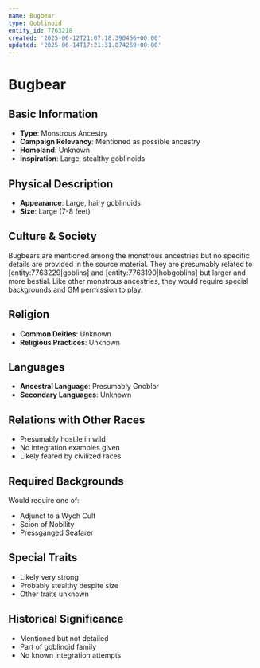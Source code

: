 ```yaml
---
name: Bugbear
type: Goblinoid
entity_id: 7763218
created: '2025-06-12T21:07:18.390456+00:00'
updated: '2025-06-14T17:21:31.874269+00:00'
---
```


# Bugbear

## Basic Information
- **Type**: Monstrous Ancestry
- **Campaign Relevancy**: Mentioned as possible ancestry
- **Homeland**: Unknown
- **Inspiration**: Large, stealthy goblinoids

## Physical Description
- **Appearance**: Large, hairy goblinoids
- **Size**: Large (7-8 feet)

## Culture & Society
Bugbears are mentioned among the monstrous ancestries but no specific details are provided in the source material. They are presumably related to [entity:7763229|goblins] and [entity:7763190|hobgoblins] but larger and more bestial. Like other monstrous ancestries, they would require special backgrounds and GM permission to play.

## Religion
- **Common Deities**: Unknown
- **Religious Practices**: Unknown

## Languages
- **Ancestral Language**: Presumably Gnoblar
- **Secondary Languages**: Unknown

## Relations with Other Races
- Presumably hostile in wild
- No integration examples given
- Likely feared by civilized races

## Required Backgrounds
Would require one of:
- Adjunct to a Wych Cult
- Scion of Nobility
- Pressganged Seafarer

## Special Traits
- Likely very strong
- Probably stealthy despite size
- Other traits unknown

## Historical Significance
- Mentioned but not detailed
- Part of goblinoid family
- No known integration attempts